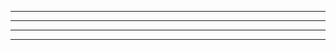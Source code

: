 <!-- .slide: data-background-color="var(--off-white)" data-background-iframe="/demos/wdc-splats/circle" data-background-interactive -->
---
<!-- .slide: data-background-color="var(--off-white)" data-background-iframe="/demos/wdc-splats/circles" data-background-interactive -->
---
<!-- .slide: data-background-color="var(--off-white)" data-background-iframe="/demos/wdc-splats/filter" data-background-interactive -->
---
<!-- .slide: data-background-color="var(--off-white)" data-background-iframe="/demos/wdc-splats/animate" data-background-interactive -->
---
<!-- End section -->